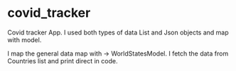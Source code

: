 # covid_tracker

Covid tracker App.
I used both types of data List and Json objects and map with model.

I map the general data map with -> WorldStatesModel.
I fetch the data from Countries list and print direct in code.
